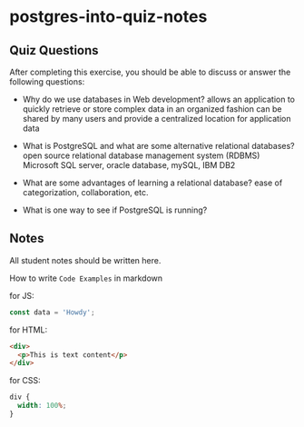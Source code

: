 # postgres-into-quiz-notes

## Quiz Questions

After completing this exercise, you should be able to discuss or answer the following questions:

- Why do we use databases in Web development?
  allows an application to quickly retrieve or store complex data in an organized fashion
  can be shared by many users and provide a centralized location for application data

- What is PostgreSQL and what are some alternative relational databases?
  open source relational database management system (RDBMS)
  Microsoft SQL server, oracle database, mySQL, IBM DB2

- What are some advantages of learning a relational database?
  ease of categorization, collaboration, etc.

- What is one way to see if PostgreSQL is running?

## Notes

All student notes should be written here.

How to write `Code Examples` in markdown

for JS:

```javascript
const data = 'Howdy';
```

for HTML:

```html
<div>
  <p>This is text content</p>
</div>
```

for CSS:

```css
div {
  width: 100%;
}
```
